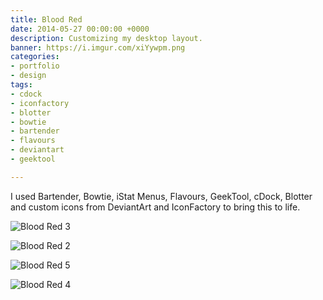 ```yaml
---
title: Blood Red
date: 2014-05-27 00:00:00 +0000
description: Customizing my desktop layout.
banner: https://i.imgur.com/xiYywpm.png
categories:
- portfolio
- design
tags:
- cdock
- iconfactory
- blotter
- bowtie
- bartender
- flavours
- deviantart
- geektool

---
```

I used Bartender, Bowtie, iStat Menus, Flavours, GeekTool, cDock, Blotter and custom icons from DeviantArt and IconFactory to bring this to life.

![Blood Red 3](https://i.imgur.com/PM53qwu.png)

![Blood Red 2](https://i.imgur.com/biwNbIo.png)

![Blood Red 5](https://i.imgur.com/2jwnjDR.png)

![Blood Red 4](https://i.imgur.com/Y83Vweg.png)
